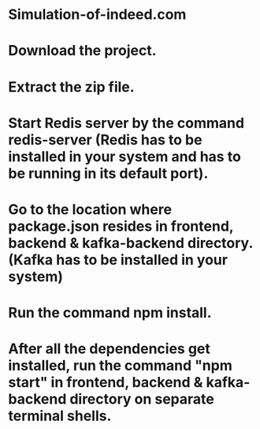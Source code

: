 # Simulation-of-indeed.com
# Download the project.
# Extract the zip file.
# Start Redis server by the command redis-server (Redis has to be installed in your system and has to be running in its default port).
# Go to the location where package.json resides in frontend, backend & kafka-backend directory. (Kafka has to be installed in your system)
# Run the command npm install.
# After all the dependencies get installed, run the command "npm start" in frontend, backend & kafka-backend directory on separate terminal shells.
